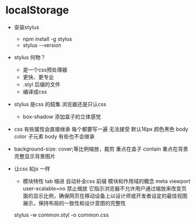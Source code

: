 # localStorage

- 安装stylus
  - npm install -g stylus
  - stylus --version
- stylus 何物？
  - 是一个css预处理器
  - 更快、更专业
  - .styl 后缀的文件
  - 编译成css

- stylus 是css 的超集
  浏览器还是只认css
  - box-shadow 添加盒子的立体感觉
- css 有些属性会直接继承
  每个都要写一遍 无法接受
  默认16px 颜色黑色
  body color 子元素 body
  有些也不会继承

- background-size: cover;等比例缩放，裁剪 重点在盒子
  contain 重点在背景 完整显示背景图片

- 让css 如js 一样
  - 模块特性
    tab 缩进 自动补全css 前缀 
    模块和作用域的概念 
    meta viewport user-scalable=no 禁止缩放
    它指示浏览器不允许用户通过缩放来改变页面的显示比例，确保网页在移动设备上以设计师或开发者设定的最佳视图展示，保持布局的一致性和设计意图的完整性



  stylus -w  common.styl -o common.css